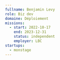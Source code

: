 ```yaml
---
fullname: Benjamin Levy
role: Biz dev
domaine: Déploiement
missions:
  - start: 2022-10-17
    end: 2023-12-31
    status: independent
    employer: LBC
startups:
  - monstage
---
```


